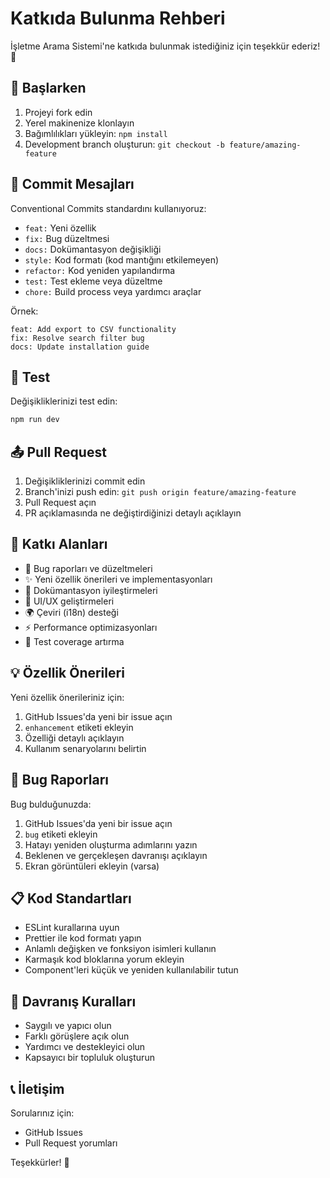 # Katkıda Bulunma Rehberi

İşletme Arama Sistemi'ne katkıda bulunmak istediğiniz için teşekkür ederiz! 🎉

## 🚀 Başlarken

1. Projeyi fork edin
2. Yerel makinenize klonlayın
3. Bağımlılıkları yükleyin: `npm install`
4. Development branch oluşturun: `git checkout -b feature/amazing-feature`

## 📝 Commit Mesajları

Conventional Commits standardını kullanıyoruz:

- `feat:` Yeni özellik
- `fix:` Bug düzeltmesi
- `docs:` Dokümantasyon değişikliği
- `style:` Kod formatı (kod mantığını etkilemeyen)
- `refactor:` Kod yeniden yapılandırma
- `test:` Test ekleme veya düzeltme
- `chore:` Build process veya yardımcı araçlar

Örnek:
```
feat: Add export to CSV functionality
fix: Resolve search filter bug
docs: Update installation guide
```

## 🧪 Test

Değişikliklerinizi test edin:

```bash
npm run dev
```

## 📤 Pull Request

1. Değişikliklerinizi commit edin
2. Branch'inizi push edin: `git push origin feature/amazing-feature`
3. Pull Request açın
4. PR açıklamasında ne değiştirdiğinizi detaylı açıklayın

## 🎯 Katkı Alanları

- 🐛 Bug raporları ve düzeltmeleri
- ✨ Yeni özellik önerileri ve implementasyonları
- 📝 Dokümantasyon iyileştirmeleri
- 🎨 UI/UX geliştirmeleri
- 🌍 Çeviri (i18n) desteği
- ⚡ Performance optimizasyonları
- 🧪 Test coverage artırma

## 💡 Özellik Önerileri

Yeni özellik önerileriniz için:

1. GitHub Issues'da yeni bir issue açın
2. `enhancement` etiketi ekleyin
3. Özelliği detaylı açıklayın
4. Kullanım senaryolarını belirtin

## 🐛 Bug Raporları

Bug bulduğunuzda:

1. GitHub Issues'da yeni bir issue açın
2. `bug` etiketi ekleyin
3. Hatayı yeniden oluşturma adımlarını yazın
4. Beklenen ve gerçekleşen davranışı açıklayın
5. Ekran görüntüleri ekleyin (varsa)

## 📋 Kod Standartları

- ESLint kurallarına uyun
- Prettier ile kod formatı yapın
- Anlamlı değişken ve fonksiyon isimleri kullanın
- Karmaşık kod bloklarına yorum ekleyin
- Component'leri küçük ve yeniden kullanılabilir tutun

## 🤝 Davranış Kuralları

- Saygılı ve yapıcı olun
- Farklı görüşlere açık olun
- Yardımcı ve destekleyici olun
- Kapsayıcı bir topluluk oluşturun

## 📞 İletişim

Sorularınız için:
- GitHub Issues
- Pull Request yorumları

Teşekkürler! 🙏
